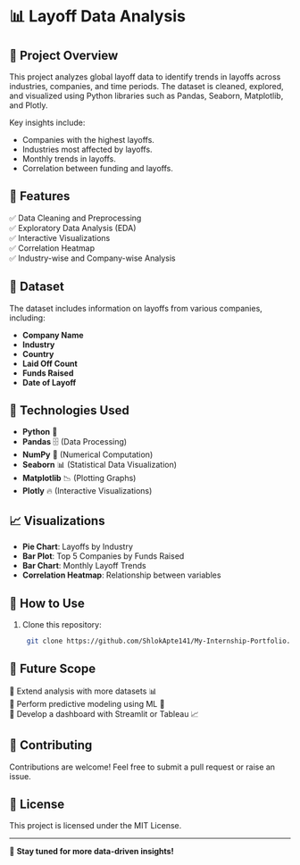 # 📊 Layoff Data Analysis

## 📌 Project Overview
This project analyzes global layoff data to identify trends in layoffs across industries, companies, and time periods. The dataset is cleaned, explored, and visualized using Python libraries such as Pandas, Seaborn, Matplotlib, and Plotly.

Key insights include:
- Companies with the highest layoffs.
- Industries most affected by layoffs.
- Monthly trends in layoffs.
- Correlation between funding and layoffs.

## 🚀 Features
✅ Data Cleaning and Preprocessing  
✅ Exploratory Data Analysis (EDA)  
✅ Interactive Visualizations  
✅ Correlation Heatmap  
✅ Industry-wise and Company-wise Analysis  

## 📂 Dataset
The dataset includes information on layoffs from various companies, including:
- **Company Name**
- **Industry**
- **Country**
- **Laid Off Count**
- **Funds Raised**
- **Date of Layoff**

## 🔧 Technologies Used
- **Python** 🐍
- **Pandas** 🗄️ (Data Processing)
- **NumPy** 🔢 (Numerical Computation)
- **Seaborn** 📊 (Statistical Data Visualization)
- **Matplotlib** 📉 (Plotting Graphs)
- **Plotly** 🔥 (Interactive Visualizations)

## 📈 Visualizations
- **Pie Chart**: Layoffs by Industry
- **Bar Plot**: Top 5 Companies by Funds Raised
- **Bar Chart**: Monthly Layoff Trends
- **Correlation Heatmap**: Relationship between variables

## 📜 How to Use
1. Clone this repository:
   ```sh
    git clone https://github.com/ShlokApte141/My-Internship-Portfolio.git
   ```
   
## 📌 Future Scope
🔹 Extend analysis with more datasets 📊  
🔹 Perform predictive modeling using ML 🤖  
🔹 Develop a dashboard with Streamlit or Tableau 📈  

## 🤝 Contributing
Contributions are welcome! Feel free to submit a pull request or raise an issue.

## 📜 License
This project is licensed under the MIT License.

---
🚀 **Stay tuned for more data-driven insights!**

